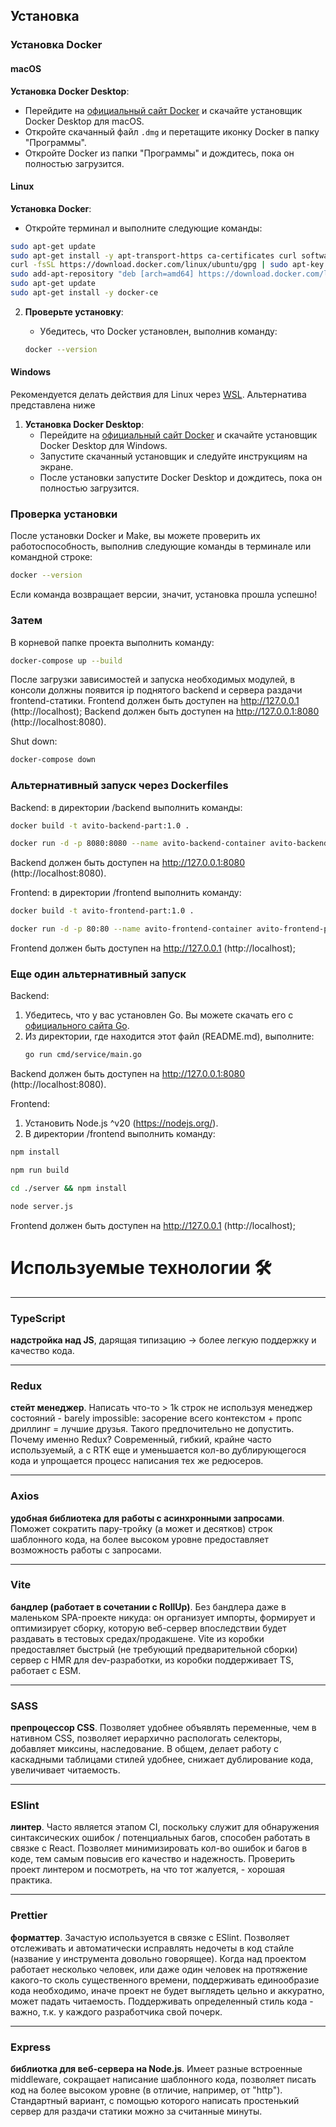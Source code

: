 ## Установка

### Установка Docker

#### macOS

**Установка Docker Desktop**:
   - Перейдите на [официальный сайт Docker](https://www.docker.com/products/docker-desktop) и скачайте установщик Docker Desktop для macOS.
   - Откройте скачанный файл `.dmg` и перетащите иконку Docker в папку "Программы".
   - Откройте Docker из папки "Программы" и дождитесь, пока он полностью загрузится.

#### Linux

**Установка Docker**:
   - Откройте терминал и выполните следующие команды:

   ```bash
   sudo apt-get update
   sudo apt-get install -y apt-transport-https ca-certificates curl software-properties-common
   curl -fsSL https://download.docker.com/linux/ubuntu/gpg | sudo apt-key add -
   sudo add-apt-repository "deb [arch=amd64] https://download.docker.com/linux/ubuntu $(lsb_release -cs) stable"
   sudo apt-get update
   sudo apt-get install -y docker-ce
   ```

2. **Проверьте установку**:
   - Убедитесь, что Docker установлен, выполнив команду:

   ```bash
   docker --version
   ```


#### Windows

Рекомендуется делать действия для Linux через [WSL](https://learn.microsoft.com/ru-ru/windows/wsl/install). Альтернатива представлена ниже

1. **Установка Docker Desktop**:
   - Перейдите на [официальный сайт Docker](https://www.docker.com/products/docker-desktop) и скачайте установщик Docker Desktop для Windows.
   - Запустите скачанный установщик и следуйте инструкциям на экране.
   - После установки запустите Docker Desktop и дождитесь, пока он полностью загрузится.


### Проверка установки

После установки Docker и Make, вы можете проверить их работоспособность, выполнив следующие команды в терминале или командной строке:

```bash
docker --version
```

Если команда возвращает версии, значит, установка прошла успешно!


### Затем

В корневой папке проекта выполнить команду:
```bash
docker-compose up --build
```

После загрузки зависимостей и запуска необходимых модулей, в консоли должны появится ip поднятого backend и сервера раздачи frontend-статики.
Frontend должен быть доступен на http://127.0.0.1 (http://localhost);
Backend должен быть доступен на http://127.0.0.1:8080 (http://localhost:8080).

Shut down:
```bash
docker-compose down
```

### Альтернативный запуск через Dockerfiles

Backend: в директории /backend выполнить команды:
```bash
docker build -t avito-backend-part:1.0 .
```
```bash
docker run -d -p 8080:8080 --name avito-backend-container avito-backend-part:1.0
```
Backend должен быть доступен на http://127.0.0.1:8080 (http://localhost:8080).

Frontend: в директории /frontend выполнить команду:
```bash
docker build -t avito-frontend-part:1.0 .
```
```bash
docker run -d -p 80:80 --name avito-frontend-container avito-frontend-part:1.0
```
Frontend должен быть доступен на http://127.0.0.1 (http://localhost);


### Еще один альтернативный запуск 

Backend: 
1. Убедитесь, что у вас установлен Go. Вы можете скачать его с [официального сайта Go](https://golang.org/dl/).
2. Из директории, где находится этот файл (README.md), выполните:
   ```bash
   go run сmd/service/main.go
   ```

Backend должен быть доступен на http://127.0.0.1:8080 (http://localhost:8080).

Frontend:
1. Установить Node.js ^v20 (https://nodejs.org/).
2. В директории /frontend выполнить команду:
```bash
npm install
```
```bash
npm run build
```
```bash
cd ./server && npm install
```
```bash
node server.js
```
Frontend должен быть доступен на http://127.0.0.1 (http://localhost);


# Используемые технологии 🛠
<hr> 

### TypeScript
**надстройка над JS**, дарящая типизацию -> более легкую поддержку и качество кода.
<hr> 

### Redux 
**стейт менеджер**. Написать что-то > 1k строк не используя менеджер состояний - barely impossible: засорение всего контекстом + пропс дриллинг = лучшие друзья. Такого предпочительно не допустить. Почему именно Redux? Современный, гибкий, крайне часто используемый, а с RTK еще и уменьшается кол-во дублирующегося кода и упрощается процесс написания тех же редюсеров.
<hr> 

### Axios
**удобная библиотека для работы с асинхронными запросами**. Поможет сократить пару-тройку (а может и десятков) строк шаблонного кода, на более высоком уровне предоставляет возможность работы с запросами.
<hr> 

### Vite
**бандлер (работает в сочетании с RollUp)**. Без бандлера даже в маленьком SPA-проекте никуда: он организует импорты, формирует и оптимизирует сборку, которую веб-сервер впоследствии будет раздавать в тестовых средах/продакшене. Vite из коробки предоставляет быстрый (не требующий предварительной сборки) сервер c HMR для dev-разработки, из коробки поддерживает TS, работает с ESM. 
<hr> 

### SASS
**препроцессор CSS**. Позволяет удобнее объявлять переменные, чем в нативном CSS, позволяет иерархично распологать селекторы, добавляет миксины, наследование. В общем, делает работу с каскадными таблицами стилей удобнее, снижает дублирование кода, увеличивает читаемость.
<hr> 

### ESlint
**линтер**. Часто является этапом CI, поскольку служит для обнаружения синтаксических ошибок / потенциальных багов, способен работать в связке с React. Позволяет минимизировать кол-во ошибок и багов в коде, тем самым повысив его качество и надежность. Проверить проект линтером и посмотреть, на что тот жалуется, - хорошая практика.
<hr> 

### Prettier 
**форматтер**. Зачастую используется в связке с ESlint. Позволяет отслеживать и автоматически исправлять недочеты в код стайле (название у инструмента довольно говорящее). Когда над проектом работает несколько человек, или даже один человек на протяжение какого-то сколь существенного времени, поддерживать единообразие кода необходимо, иначе проект не будет выглядеть цельно и аккуратно, может падать читаемость. Поддерживать определенный стиль кода - важно, т.к. у каждого разработчика свой почерк.
<hr> 

### Express 
**библиотка для веб-сервера на Node.js**. Имеет разные встроенные middleware, сокращает написание шаблонного кода, позволяет писать код на более высоком уровне (в отличие, например, от "http"). Стандартный вариант, с помощью которого написать простенький сервер для раздачи статики можно за считанные минуты.

